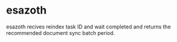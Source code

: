 # esazoth

esazoth recives reindex task ID and wait completed and returns the recommended document sync batch period.
